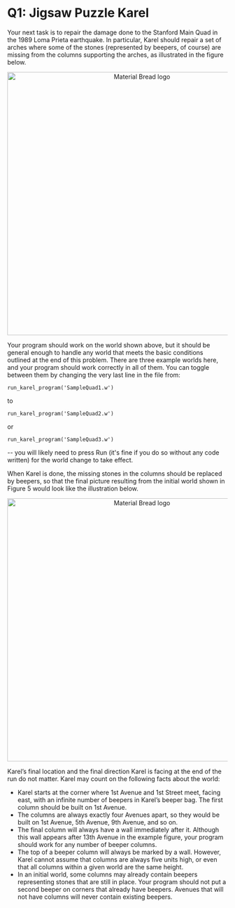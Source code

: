 # Q1: Jigsaw Puzzle Karel

Your next task is to repair the damage done to the Stanford Main Quad in the 1989 Loma Prieta earthquake. In particular, Karel should repair a set of arches where some of the stones (represented by beepers, of course) are missing from the columns supporting the arches, as illustrated in the figure below.

<p align="center">
  <img width="600" src="https://static.us.edusercontent.com/files/6gHfxhu8FwoTsIaHSPAH4c7q" alt="Material Bread logo">
</p>

Your program should work on the world shown above, but it should be general enough to handle any world that meets the basic conditions outlined at the end of this problem.
There are three example worlds here, and your program should work correctly in all of them. You can toggle between them by changing the very last line in the file from:

`run_karel_program('SampleQuad1.w')`

to

`run_karel_program('SampleQuad2.w')`

or

`run_karel_program('SampleQuad3.w')`

-- you will likely need to press Run (it's fine if you do so without any code written) for the world change to take effect.

When Karel is done, the missing stones in the columns should be replaced by beepers, so that the final picture resulting from the initial world shown in Figure 5 would look like the illustration below.

<p align="center">
  <img width="600" src="https://static.us.edusercontent.com/files/CnXs0mvxKMChNPSIcTtaLHnc" alt="Material Bread logo">
</p>

Karel’s final location and the final direction Karel is facing at the end of the run do not matter. Karel may count on the following facts about the world:

- Karel starts at the corner where 1st Avenue and 1st Street meet, facing east, with an infinite number of beepers in Karel’s beeper bag. The first column should be built on 1st Avenue.
- The columns are always exactly four Avenues apart, so they would be built on 1st Avenue, 5th Avenue, 9th Avenue, and so on.
- The final column will always have a wall immediately after it. Although this wall appears after 13th Avenue in the example figure, your program should work for any number of beeper columns.
- The top of a beeper column will always be marked by a wall. However, Karel cannot assume that columns are always five units high, or even that all columns within a given world are the same height.
- In an initial world, some columns may already contain beepers representing stones that are still in place. Your program should not put a second beeper on corners that already have beepers. Avenues that will not have columns will never contain existing beepers.
